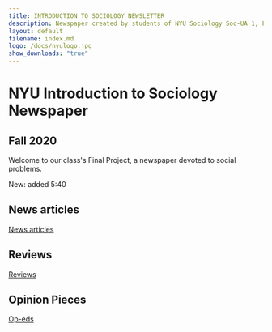 ```yaml
---
title: INTRODUCTION TO SOCIOLOGY NEWSLETTER
description: Newspaper created by students of NYU Sociology Soc-UA 1, Fall 2020
layout: default
filename: index.md
logo: /docs/nyulogo.jpg
show_downloads: "true"
--- 
```


# NYU Introduction to Sociology Newspaper
## Fall 2020

Welcome to our class's Final Project, a newspaper devoted to social problems. 

New: added 5:40

## News articles

[News articles](articles.md) 

## Reviews

[Reviews](reviews.md) 

## Opinion Pieces

[Op-eds](opeds.md) 
